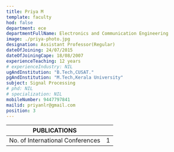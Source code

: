 ```yaml
---
title: Priya M
template: faculty
hod: false
department: ece
departmentFullName: Electronics and Communication Engineering
image: ./priya-photo.jpg
designation: Assistant Professor(Regular)
dateOfJoining: 24/07/2015
dateOfJoiningCape: 18/08/2007
experienceTeaching: 12 years
# experienceIndustry: NIL
ugAndInstitution: "B.Tech,CUSAT."
pgAndInstitution: "M.Tech,Kerala University"
subject: Signal Processing
# phd: NIL
# specialization: NIL
mobileNumber: 9447797841
mailid: priyanlr@gmail.com
position: 3
---
```

|           PUBLICATIONS           |     |
| :------------------------------: | :-: |
| No. of International Conferences |  1  |